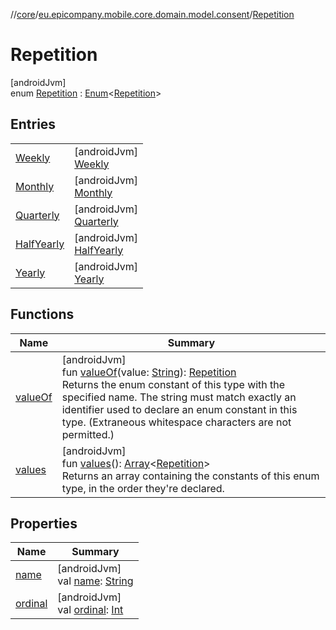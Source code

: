 //[core](../../../index.md)/[eu.epicompany.mobile.core.domain.model.consent](../index.md)/[Repetition](index.md)

# Repetition

[androidJvm]\
enum [Repetition](index.md) : [Enum](https://kotlinlang.org/api/latest/jvm/stdlib/kotlin/-enum/index.html)&lt;[Repetition](index.md)&gt;

## Entries

| | |
|---|---|
| [Weekly](-weekly/index.md) | [androidJvm]<br>[Weekly](-weekly/index.md) |
| [Monthly](-monthly/index.md) | [androidJvm]<br>[Monthly](-monthly/index.md) |
| [Quarterly](-quarterly/index.md) | [androidJvm]<br>[Quarterly](-quarterly/index.md) |
| [HalfYearly](-half-yearly/index.md) | [androidJvm]<br>[HalfYearly](-half-yearly/index.md) |
| [Yearly](-yearly/index.md) | [androidJvm]<br>[Yearly](-yearly/index.md) |

## Functions

| Name | Summary |
|---|---|
| [valueOf](value-of.md) | [androidJvm]<br>fun [valueOf](value-of.md)(value: [String](https://kotlinlang.org/api/latest/jvm/stdlib/kotlin/-string/index.html)): [Repetition](index.md)<br>Returns the enum constant of this type with the specified name. The string must match exactly an identifier used to declare an enum constant in this type. (Extraneous whitespace characters are not permitted.) |
| [values](values.md) | [androidJvm]<br>fun [values](values.md)(): [Array](https://kotlinlang.org/api/latest/jvm/stdlib/kotlin/-array/index.html)&lt;[Repetition](index.md)&gt;<br>Returns an array containing the constants of this enum type, in the order they're declared. |

## Properties

| Name | Summary |
|---|---|
| [name](../../eu.epicompany.mobile.core.network.model.wallet/-payment-means-type-resource/-account/index.md#-372974862%2FProperties%2F-1060529556) | [androidJvm]<br>val [name](../../eu.epicompany.mobile.core.network.model.wallet/-payment-means-type-resource/-account/index.md#-372974862%2FProperties%2F-1060529556): [String](https://kotlinlang.org/api/latest/jvm/stdlib/kotlin/-string/index.html) |
| [ordinal](../../eu.epicompany.mobile.core.network.model.wallet/-payment-means-type-resource/-account/index.md#-739389684%2FProperties%2F-1060529556) | [androidJvm]<br>val [ordinal](../../eu.epicompany.mobile.core.network.model.wallet/-payment-means-type-resource/-account/index.md#-739389684%2FProperties%2F-1060529556): [Int](https://kotlinlang.org/api/latest/jvm/stdlib/kotlin/-int/index.html) |
